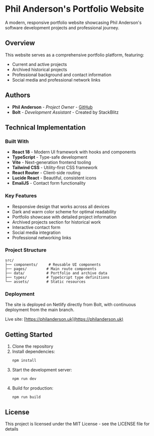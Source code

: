 # Phil Anderson's Portfolio Website

A modern, responsive portfolio website showcasing Phil Anderson's software development projects and professional journey.

## Overview

This website serves as a comprehensive portfolio platform, featuring:
- Current and active projects
- Archived historical projects
- Professional background and contact information
- Social media and professional network links

## Authors

- **Phil Anderson** - *Project Owner* - [GitHub](https://github.com/philanderson888)
- **Bolt** - *Development Assistant* - Created by StackBlitz

## Technical Implementation

### Built With

- **React 18** - Modern UI framework with hooks and components
- **TypeScript** - Type-safe development
- **Vite** - Next-generation frontend tooling
- **Tailwind CSS** - Utility-first CSS framework
- **React Router** - Client-side routing
- **Lucide React** - Beautiful, consistent icons
- **EmailJS** - Contact form functionality

### Key Features

- Responsive design that works across all devices
- Dark and warm color scheme for optimal readability
- Portfolio showcase with detailed project information
- Archived projects section for historical work
- Interactive contact form
- Social media integration
- Professional networking links

### Project Structure

```
src/
├── components/     # Reusable UI components
├── pages/         # Main route components
├── data/          # Portfolio and archive data
├── types/         # TypeScript type definitions
└── assets/        # Static resources
```

### Deployment

The site is deployed on Netlify directly from Bolt, with continuous deployment from the main branch.

Live site: [https://philanderson.uk](https://philanderson.uk)

## Getting Started

1. Clone the repository
2. Install dependencies:
   ```bash
   npm install
   ```
3. Start the development server:
   ```bash
   npm run dev
   ```
4. Build for production:
   ```bash
   npm run build
   ```

## License

This project is licensed under the MIT License - see the LICENSE file for details